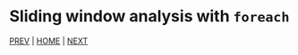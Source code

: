 # Sliding window analysis with `foreach`

[PREV](A.md) | [HOME](/README.md) | [NEXT](/09_putting_it_together/README.md)
